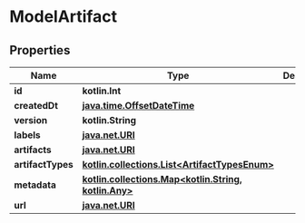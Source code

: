 
# ModelArtifact

## Properties
Name | Type | Description | Notes
------------ | ------------- | ------------- | -------------
**id** | **kotlin.Int** |  |  [readonly]
**createdDt** | [**java.time.OffsetDateTime**](java.time.OffsetDateTime.md) |  |  [readonly]
**version** | **kotlin.String** |  |  [readonly]
**labels** | [**java.net.URI**](java.net.URI.md) |  |  [readonly]
**artifacts** | [**java.net.URI**](java.net.URI.md) |  |  [readonly]
**artifactTypes** | [**kotlin.collections.List&lt;ArtifactTypesEnum&gt;**](ArtifactTypesEnum.md) |  |  [readonly]
**metadata** | [**kotlin.collections.Map&lt;kotlin.String, kotlin.Any&gt;**](kotlin.Any.md) |  |  [readonly]
**url** | [**java.net.URI**](java.net.URI.md) |  |  [readonly]




